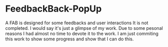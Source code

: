 # FeedbackBack-PopUp
A FAB is designed for some feedbacks and user interactions
It is not completed. I would say it's just a glimpse of my work.
Due to some pesonal reasons I had almost no time to devote it to the work. I am just commiting this work to show some progress and show that I can do this.
